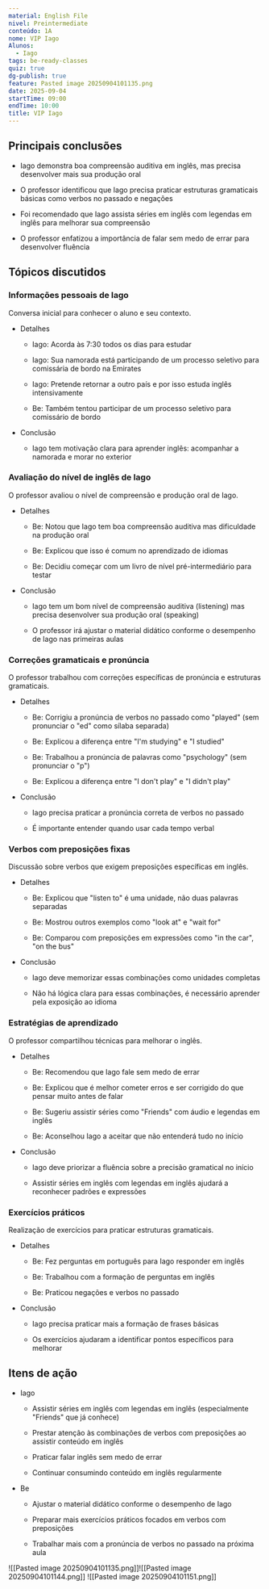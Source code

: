 ```yaml
---
material: English File
nivel: Preintermediate
conteúdo: 1A
nome: VIP Iago
Alunos:
  - Iago
tags: be-ready-classes
quiz: true
dg-publish: true
feature: Pasted image 20250904101135.png
date: 2025-09-04
startTime: 09:00
endTime: 10:00
title: VIP Iago
---
```

## Principais conclusões

- Iago demonstra boa compreensão auditiva em inglês, mas precisa desenvolver mais sua produção oral
    
- O professor identificou que Iago precisa praticar estruturas gramaticais básicas como verbos no passado e negações
    
- Foi recomendado que Iago assista séries em inglês com legendas em inglês para melhorar sua compreensão
    
- O professor enfatizou a importância de falar sem medo de errar para desenvolver fluência
    

## Tópicos discutidos

### Informações pessoais de Iago

Conversa inicial para conhecer o aluno e seu contexto.

- Detalhes
    
    - Iago: Acorda às 7:30 todos os dias para estudar
        
    - Iago: Sua namorada está participando de um processo seletivo para comissária de bordo na Emirates
        
    - Iago: Pretende retornar a outro país e por isso estuda inglês intensivamente
        
    - Be: Também tentou participar de um processo seletivo para comissário de bordo
        
- Conclusão
    
    - Iago tem motivação clara para aprender inglês: acompanhar a namorada e morar no exterior
        

### Avaliação do nível de inglês de Iago

O professor avaliou o nível de compreensão e produção oral de Iago.

- Detalhes
    
    - Be: Notou que Iago tem boa compreensão auditiva mas dificuldade na produção oral
        
    - Be: Explicou que isso é comum no aprendizado de idiomas
        
    - Be: Decidiu começar com um livro de nível pré-intermediário para testar
        
- Conclusão
    
    - Iago tem um bom nível de compreensão auditiva (listening) mas precisa desenvolver sua produção oral (speaking)
        
    - O professor irá ajustar o material didático conforme o desempenho de Iago nas primeiras aulas
        

### Correções gramaticais e pronúncia

O professor trabalhou com correções específicas de pronúncia e estruturas gramaticais.

- Detalhes
    
    - Be: Corrigiu a pronúncia de verbos no passado como "played" (sem pronunciar o "ed" como sílaba separada)
        
    - Be: Explicou a diferença entre "I'm studying" e "I studied"
        
    - Be: Trabalhou a pronúncia de palavras como "psychology" (sem pronunciar o "p")
        
    - Be: Explicou a diferença entre "I don't play" e "I didn't play"
        
- Conclusão
    
    - Iago precisa praticar a pronúncia correta de verbos no passado
        
    - É importante entender quando usar cada tempo verbal
        

### Verbos com preposições fixas

Discussão sobre verbos que exigem preposições específicas em inglês.

- Detalhes
    
    - Be: Explicou que "listen to" é uma unidade, não duas palavras separadas
        
    - Be: Mostrou outros exemplos como "look at" e "wait for"
        
    - Be: Comparou com preposições em expressões como "in the car", "on the bus"
        
- Conclusão
    
    - Iago deve memorizar essas combinações como unidades completas
        
    - Não há lógica clara para essas combinações, é necessário aprender pela exposição ao idioma
        

### Estratégias de aprendizado

O professor compartilhou técnicas para melhorar o inglês.

- Detalhes
    
    - Be: Recomendou que Iago fale sem medo de errar
        
    - Be: Explicou que é melhor cometer erros e ser corrigido do que pensar muito antes de falar
        
    - Be: Sugeriu assistir séries como "Friends" com áudio e legendas em inglês
        
    - Be: Aconselhou Iago a aceitar que não entenderá tudo no início
        
- Conclusão
    
    - Iago deve priorizar a fluência sobre a precisão gramatical no início
        
    - Assistir séries em inglês com legendas em inglês ajudará a reconhecer padrões e expressões
        

### Exercícios práticos

Realização de exercícios para praticar estruturas gramaticais.

- Detalhes
    
    - Be: Fez perguntas em português para Iago responder em inglês
        
    - Be: Trabalhou com a formação de perguntas em inglês
        
    - Be: Praticou negações e verbos no passado
        
- Conclusão
    
    - Iago precisa praticar mais a formação de frases básicas
        
    - Os exercícios ajudaram a identificar pontos específicos para melhorar
        

## Itens de ação

- Iago
    
    - Assistir séries em inglês com legendas em inglês (especialmente "Friends" que já conhece)
        
    - Prestar atenção às combinações de verbos com preposições ao assistir conteúdo em inglês
        
    - Praticar falar inglês sem medo de errar
        
    - Continuar consumindo conteúdo em inglês regularmente
        
- Be
    
    - Ajustar o material didático conforme o desempenho de Iago
        
    - Preparar mais exercícios práticos focados em verbos com preposições
        
    - Trabalhar mais com a pronúncia de verbos no passado na próxima aula

![[Pasted image 20250904101135.png]]![[Pasted image 20250904101144.png]]
![[Pasted image 20250904101151.png]]